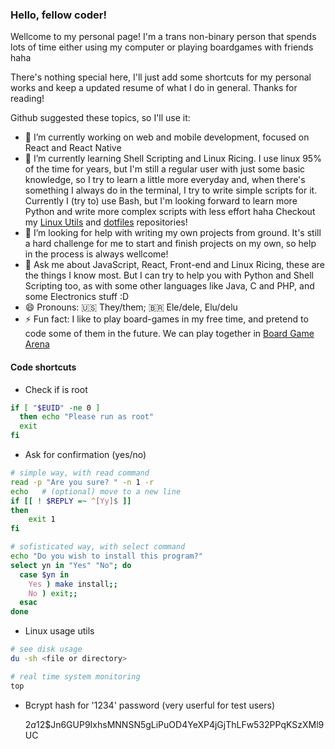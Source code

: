 ### Hello, fellow coder!
 
Wellcome to my personal page! I'm a trans non-binary person that spends lots of time either using my computer or playing boardgames with friends haha

There's nothing special here, I'll just add some shortcuts for my personal works and keep a updated resume of what I do in general. Thanks for reading!

Github suggested these topics, so I'll use it:

- 🔭 I’m currently working on web and mobile development, focused on React and React Native
- 🌱 I’m currently learning Shell Scripting and Linux Ricing. I use linux 95% of the time for years, but I'm still a regular user with just some basic knowledge, so I try to learn a little more everyday and, when there's something I always do in the terminal, I try to write simple scripts for it. Currently I (try to) use Bash, but I'm looking forward to learn more Python and write more complex scripts with less effort haha Checkout my [Linux Utils](https://github.com/Dahan-Schuster/linux-utils) and [dotfiles](https://github.com/Dahan-Schuster/dotfiles) repositories!
- 🤔 I’m looking for help with writing my own projects from ground. It's still a hard challenge for me to start and finish projects on my own, so help in the process is always wellcome!
- 💬 Ask me about JavaScript, React, Front-end and Linux Ricing, these are the things I know most. But I can try to help you with Python and Shell Scripting too, as with some other languages like Java, C and PHP, and some Electronics stuff :D
- 😄 Pronouns: 🇺🇸 They/them; 🇧🇷 Ele/dele, Elu/delu
- ⚡ Fun fact: I like to play board-games in my free time, and pretend to code some of them in the future. We can play together in [Board Game Arena](https://boardgamearena.com)

#### Code shortcuts

- Check if is root
```bash
if [ "$EUID" -ne 0 ]
  then echo "Please run as root"
  exit
fi
```

- Ask for confirmation (yes/no)
```bash
# simple way, with read command
read -p "Are you sure? " -n 1 -r
echo   # (optional) move to a new line
if [[ ! $REPLY =~ ^[Yy]$ ]]
then
    exit 1
fi

# sofisticated way, with select command
echo "Do you wish to install this program?"
select yn in "Yes" "No"; do
  case $yn in
    Yes ) make install;;
    No ) exit;;
  esac
done
```

- Linux usage utils
```bash
# see disk usage
du -sh <file or directory>

# real time system monitoring
top

```

- Bcrypt hash for '1234' password (very userful for test users)

    $2a$12$Jn6GUP9IxhsMNNSN5gLiPuOD4YeXP4jGjThLFw532PPqKSzXMl9UC
